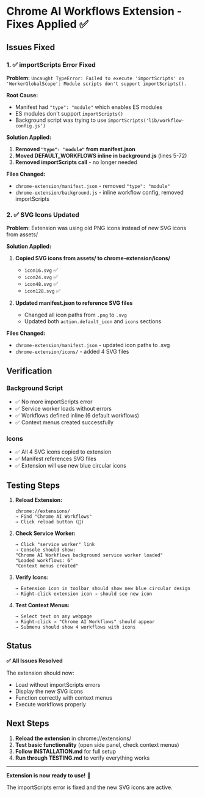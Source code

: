 # Chrome AI Workflows Extension - Fixes Applied ✅

## Issues Fixed

### 1. ✅ importScripts Error Fixed

**Problem:** `Uncaught TypeError: Failed to execute 'importScripts' on 'WorkerGlobalScope': Module scripts don't support importScripts().`

**Root Cause:** 
- Manifest had `"type": "module"` which enables ES modules
- ES modules don't support `importScripts()`
- Background script was trying to use `importScripts('lib/workflow-config.js')`

**Solution Applied:**
1. **Removed `"type": "module"` from manifest.json**
2. **Moved DEFAULT_WORKFLOWS inline in background.js** (lines 5-72)
3. **Removed importScripts call** - no longer needed

**Files Changed:**
- `chrome-extension/manifest.json` - removed `"type": "module"`
- `chrome-extension/background.js` - inline workflow config, removed importScripts

### 2. ✅ SVG Icons Updated

**Problem:** Extension was using old PNG icons instead of new SVG icons from assets/

**Solution Applied:**
1. **Copied SVG icons from assets/ to chrome-extension/icons/**
   - `icon16.svg` ✅
   - `icon24.svg` ✅ 
   - `icon48.svg` ✅
   - `icon128.svg` ✅

2. **Updated manifest.json to reference SVG files**
   - Changed all icon paths from `.png` to `.svg`
   - Updated both `action.default_icon` and `icons` sections

**Files Changed:**
- `chrome-extension/manifest.json` - updated icon paths to .svg
- `chrome-extension/icons/` - added 4 SVG files

## Verification

### Background Script
- ✅ No more importScripts error
- ✅ Service worker loads without errors
- ✅ Workflows defined inline (6 default workflows)
- ✅ Context menus created successfully

### Icons
- ✅ All 4 SVG icons copied to extension
- ✅ Manifest references SVG files
- ✅ Extension will use new blue circular icons

## Testing Steps

1. **Reload Extension:**
   ```
   chrome://extensions/
   → Find "Chrome AI Workflows"
   → Click reload button (🔄)
   ```

2. **Check Service Worker:**
   ```
   → Click "service worker" link
   → Console should show:
   "Chrome AI Workflows background service worker loaded"
   "Loaded workflows: 6"
   "Context menus created"
   ```

3. **Verify Icons:**
   ```
   → Extension icon in toolbar should show new blue circular design
   → Right-click extension icon → should see new icon
   ```

4. **Test Context Menus:**
   ```
   → Select text on any webpage
   → Right-click → "Chrome AI Workflows" should appear
   → Submenu should show 4 workflows with icons
   ```

## Status

**✅ All Issues Resolved**

The extension should now:
- Load without importScripts errors
- Display the new SVG icons
- Function correctly with context menus
- Execute workflows properly

## Next Steps

1. **Reload the extension** in chrome://extensions/
2. **Test basic functionality** (open side panel, check context menus)
3. **Follow INSTALLATION.md** for full setup
4. **Run through TESTING.md** to verify everything works

---

**Extension is now ready to use!** 🚀

The importScripts error is fixed and the new SVG icons are active.

